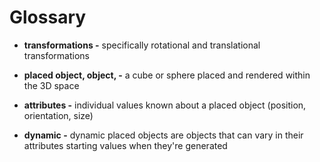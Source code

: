 # Glossary

* **transformations -** specifically rotational and translational transformations

* **placed object, object, -** a cube or sphere placed and rendered within the 3D space

* **attributes -** individual values known about a placed object (position, orientation, size)

* **dynamic -** dynamic placed objects are objects that can vary in their attributes starting values when they're generated